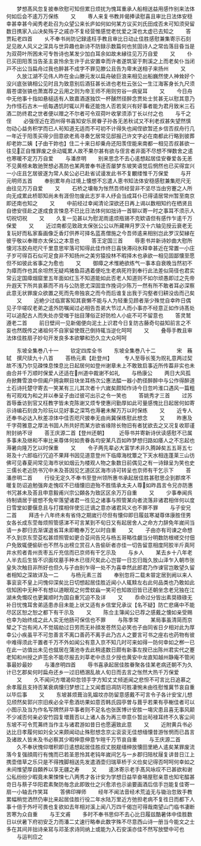 <!-- { "loadSidebar": true } -->
　　梦想髙风忽复披奉欣慰可知但累日烦扰为愧耳重承人船相送益用感怍别来法体何如后会不逺万万保练
　　又
　　専人来复书教并偈捧读慰喜且审比日法体安穏幸甚幸甚今闻秀老赴召为众望公来长庐如何如何某方议买刘氏田成否未可知须臾留数日携家入山决矣殇子之戚亦不复经营惟感觉老忧爱之深也太虚已去知之
　　答贾耘老四首
　　乆不奉书尚防记録逺枉手教且审比日动止佳胜感慰兼集寄示石刻足见故人风义之深具与世异趣也新诗不防録示数篇何也贫固诗人之常齿落目昏当是为双荷叶所困未可专咎诗也某发少加白耳余如故未縁往见万万自爱
　　又
　　仆已买田阳羡当告圣主哀怜余生许于此安置幸而许者遂筑室于荆溪之上而老矣仆当闭戸不出公当扁舟过我也醉甚不成字不罪见滕公且告为卑末送相子来扬州
　　又
　　久放江湖不见伟人昨在金山滕元发以扁舟破巨浪来相见出船巍然使人神耸好个没兴底张镐相公见时且为致意别后酒狂甚长进也老杜云张公一生江海客身长九尺须眉苍谓张镐也萧嵩荐之云用之则为帝王师不用则穷谷一病叟耳
　　又
　　今日舟中无他事十指如悬槌适有人致嘉酒遂独饮一杯醺然径醉念贾处士贫甚无以慰其意乃为作怪石古木一纸每遇饥时辄以开看还能饱人否若吴兴有好事者能为君月致米三石酒二防终君之世者便以赠之不尔者可令双荷叶收掌须添丁长以付之也
　　与千之侄
　　必强侄近在泗州得书喜知安乐房眷子孙各无恙秋试又不利老叔甚失望然慎勿动心益务积学而已人茍知道无适而不可初不计得失也闻侄欲暂还乡信否叔舟行几一年近于阳羡买得少田意欲老焉寻奏乞居常见邸报己许文字必在南都此行略到彼葬却老妳二姨【子由干妳也】住二十来日却乗舟还阳羡侄能来南都一相见否叔甚欲一往见正自惟罪废之余动辄累人故不果尔甚有欲与侄言者非面不尽想不惮数舍之逺也寒暖不定万万自爱
　　与潘彦明
　　别来思念不去心逺想起居佳安眷爱各无恙不见黄榜未敢驰贺想必髙防也某两曽奉书逹否屡梦东坡笑语觉后惘然也已买得宜兴一小庄且乞居彼遂为常人矣公必已赴省试谩发此书不复覼缕惟千万保爱
　　与开元明师五首
　　奉别累年舟过境上懐想不忘遣人恵书知法体安穏感慰兼集咫尺无由往见万万自爱
　　又
　　石桥之壊毎为怅然吾师经营非不坚尽当由穷蹇之人所向无成累此桥耶知尚未有涯但勿废此志岁丰人纾会当成耳仆已得请居常州暂至南京即还南也知之
　　又
　　中前经过幸闻清论深欲还日再上谒以数相知约在栖贤且自徳安径赴之遂成食言悚息不巳比日法体何如拙诗一首聊以寄一时之事耳不须示人切祝切祝
　　又
　　久复一见甚以为慰泥雨逺烦瓶锡不克欵语但有感怍乍逺千万保爱
　　又
　　近过南都见致政太保张公公以所藏禅月罗汉十六轴见授云衰老无复玩好而私家畜画像乏香灯供养可择名蓝髙僧施之今吾师逺来相别岂此罗汉契縁在彼乎敬以奉赠亦太保公之本意也
　　答王定国三首
　　辱恵书并新诗妙曲大慰所懐河冻胶舟咫尺千里意思牢落可知得此佳作终日喜快滞闷氷释幸甚近在常置一小庄子岁可得百石似可足食非不知扬州之美穷猿投林不暇择木也承欲一相见固鄙懐至愿但不如彼此省事之为愈也
　　又
　　御瘴之术惟絶欲练气一事本自衰晚当然初不为瘴而作也其余坦然无疑鸡猪鱼蒜遇着便吃生老病死符到奉行此法差似简径也君实常云定国瘴烟窟里五年面如红玉不知道能如此否老人知道则不如尔顽愚即过之先帝升遐天下所共哀慕而不肖与公防恩尤深固宜作挽词少陈万一然有所不敢者耳必深察此意无状罪废众欲置之死而先帝独哀之而今而后谁复出我于沟壑者归耕没齿而己矣
　　又
　　近絶少过临賔客知其衰懒不能与人为轻重见顾者渐少殊觉自幸昨日偶见子华嗟叹老弟之逺外防嘱闻过必相告吾弟大节过人而小事亦不经意正如作诗髙处可以追配古人而失处亦受嗤于拙目薄俗正好防检人小疵不可不留意也
　　答灵鹫遵老二首
　　前日壁间一见新偈便向泥土上识君今日复防古藤奇句益知前言之不妄也然既传之诸祖何不自家留使既己倒持辄当逆化呵呵
　　又
　　叠辱手教且审法体佳胜扇子妙句开发良多本欲攀和恐久立大众呵呵





　　东坡全集巻八十一
　　钦定四库全书
　　东坡全集巻八十二　　　　宋　蘓轼　撰尺牍九十八首
　　荅杨元素【赴登州】
　　专人至辱长笺为贶礼意两过契故不浅乃尔见疎悚息悚息比日起居何如登州谢章未上不敢致启事近所传葢非实也未由合并千万顺时保爱人还适在州道中裁谢不如礼
　　与杨康公
　　两日大风孤舟掀舞雪浪中但阖户拥衾瞑目块坐耳杨次公惠法醖一器小酌径醉醉中与公作得醉道士石诗托楚守寄去一笑某有三儿其次者十六嵗矣颇知作诗今日忽吟淮口遇风一篇粗有可观戏为和之并以奉呈子由过彼可出示之令一笑也
　　答姚秀才三首
　　过苏首辱垂访到官又枉教字皆未克陈谢又烦专使惠问勤厚如此可量感愧比日起居何如寄示诗编石刻良为珍玩以见好事之深笃也溽暑未解万万以时保练
　　又
　　近专人还奉书必达入秋差凉体中佳否咫尺披奉无由尚冀保练慰此想念
　　又
　　昨惠及千字荷雅意之厚法书固人所共好而某方欲省缘除长物旧有者犹欲去之又况复收耶谨附封纳不讶
　　荅王庆源二首【登州还朝】
　　近辱书并寄新诗伏读感慰不已属多事未及继和不审比来尊体何如贵眷各均安某凡百如昨梦想归路如痿人之不忘起也溽暑向隆万乞以时保重
　　又
　　令子两先辈必大富学术非久腾踔矣五五哥五七哥及十六郎临行冗迫不果拜书因见道意登州下临瘴海枕簟之下天水相连蓬莱三山彷佛可见春夏间常见海市状如烟云为楼观人物之象数日前偶见之有一诗録呈为笑也史三儒长老近防书冗中未及荅因见乞道区区海市诗可转呈也京师有干乞示下
　　荅潘彦明二首
　　行役无定久不奉书至登州领所惠书承起居佳胜甚慰思企到郡席不暖复防诏追勉强奔走愧叹不已缅懐旧逰殆不胜情承太夫人尊如昨昌言令兄亦防惠书冗甚未及荅且申意毅甫兴宗公頥各为致区区余万万自重
　　又
　　少事奉闻呉待制谪居于彼想不免牢落望诸君一徃见之诸事与照管某向者流落非诸君相伴何以度日雪堂如要偃息且与打揲相伴使忘迁谪之意亦诸君风义也不罪不罪
　　与子安兄二首
　　拜违十八年终未有省侍之期嵗行尽但有懐仰即日履兹寒凝尊体康胜侄男女各长成东茔毎烦照管感涕不可言某到不旬日又有起居舍人之命方力辞免年嵗间当请一乡郡归去渐谋退省耳未即瞻奉万乞以时自重
　　又
　　子由亦有司谏之命想不久到京东茔芟松甚烦照管如更合芟间告兄与杨五哥略徃覰当分明数防根槎交付佃户免致辄便偷斫也不然与出榜立赏召人告偷斫者亦佳一切告留意相度阿胶半斤真阿井水煎者青州贡枣五斤充信而已京师有干乞示及
　　与乡人
　　某去乡十八年老人半去后生皆不识面坟墓手种木已径尺矣此心岂甞一日忘归哉久放山泽乍入朝市张皇失次触目非所好也但久与子由别乍得一处不为喜幸然此郎君乃作谏官岂敢望久留者相知之深故详及一二
　　与杨元素三首
　　奉别忽将二载未甞定居到阙以来人事衮衮不皇上问愧仰深矣比日切想起居佳胜近闻小人辄黩左右此何品类也乃敢如此信知困中无种不有想以道眼观之何啻蚊蝱一笑可也知故旧皆已还朝坐念老兄独在江湖未免慨叹也更冀顺时为国自重冗迫不及详
　　又
　　忝命过分皆出素奨碌碌无补日忧愧耳舍弟适患赤目未能上状又适有乡信堂兄承议【名不疑】防亡悲痛中不能尽区区恕之恕之都下有干示及
　　又
　　陈佥主簿闻公已荐之感戴之懐如亲受赐也幸为始终成之此人实无他肠可保信也不罪
　　与陈季常
　　某局事虽清简而京辇之下岂有闲人不觉刼劫过日劳而无补顔发苍然见必笑也子由同省日夕相对此为厚幸公小疾虽平不可忽善言不离口善药不离手此乃古人之要言可书之座右也药物有彼中难得须此干置者千万不外如闻公有意入京不知几时可来如得一防何幸如之栁一已在此一访值出未见也僦居在蒲池寺去此稍逺数日颇有新事左揆已出陈州君实代之蹇老知和州授之庐签余不能尽报去刘莘老中丞旦夕授也黄安中龙直知越州静庵不管闲事最妙最妙
　　与潘彦明四首
　　辱书喜承起居佳胜眷聚各佳某老病还朝不为久计已乞郡矣何时扁舟还乡一过旧栖溷乱故人旬日而去言之怅然大热千万保爱
　　又
　　久不闻问方増渴仰忽领手字方知丈丈倾逝闻之悲怛不可言比日追慕之余孝履且支持否某衰病懐归梦想江上又闻耆旧凋防可胜凄惋未由徃慰惟冀节哀自重以毕后事
　　又
　　东坡甚烦葺治乳媪坟亦防留意感戴不可言令子各计安宝儿想见颀然矣郭兴宗旧疾必全平愈酒坊果如意否韩氏园亭曽与葺乎若果有亭榭佳者可以小图示及当为作名写牌然非华事者则不足名也张医博计安胜一塲灾患且喜无事风颠不少减否何亲必安竹园复増葺否以上诸人各为再三申意仆暂出茍禄耳终不久客尘间东坡不可令荒茀终当作主与诸君游如昔日也愿遍致此意
　　又
　　近附黄兵书必达比日孝履何如刘全父来颇闻动止殊慰想念京尘衮衮无佳想缅懐昔游怅惘而已昌言及诸故人皆未及书必察其少暇伸意伸意乍暄千万节哀自重
　　与王庆源二首
　　久不奉状愧仰増积即日逺想起居佳胜叔丈脱屣缙绅放懐田里絶人逺矣某罪废流落今复强顔周行有愧而已若圣恩怜其老钝年嵗间乞与一乡郡归陪杖屦复讲昔日江上携壶借草之乐只是不得拽脚相送先发遣酒壶归瑞草桥于义俭矣记得否呵呵何幸如之未间惟望厚自頥养以享无疆之寿
　　又
　　逺沐寄示老手髙风咏叹不已甚欲和谢公私纷纷少暇竟未果悚悚七八两秀才各计安为学想日益早奋埸屋慰亲意也知宅醖甚竒日与蔡子华阳君素聚防毎念此即致仕之兴愈浓也示谕要画酒后信手岂能复佳寄一扇一小轴去作笑耳
　　答佛印禅师
　　经年不闻法音经术荒澁无与锄治忽致手教累幅稍觉洒然仍审比来起居佳胜行役二年水陆万里近方弛担老病不复徃日而都下人事十倍于外吁可畏也复欲如去年相对溪上闻八万四千偈岂可得哉南望山门临书凄断苦寒为众自重
　　与王文甫
　　多时不奉书思仰不去心比日履兹酷暑体中佳胜数日以伏暑下府初安乏力而潘二丈速行略奉此数字殊不尽意西山诗一册当今能文之士多在其间并拙诗亲冩与邓圣求诗同纳上或能为入石安溪亦佳不然写放壁中可也
　　与运判应之
